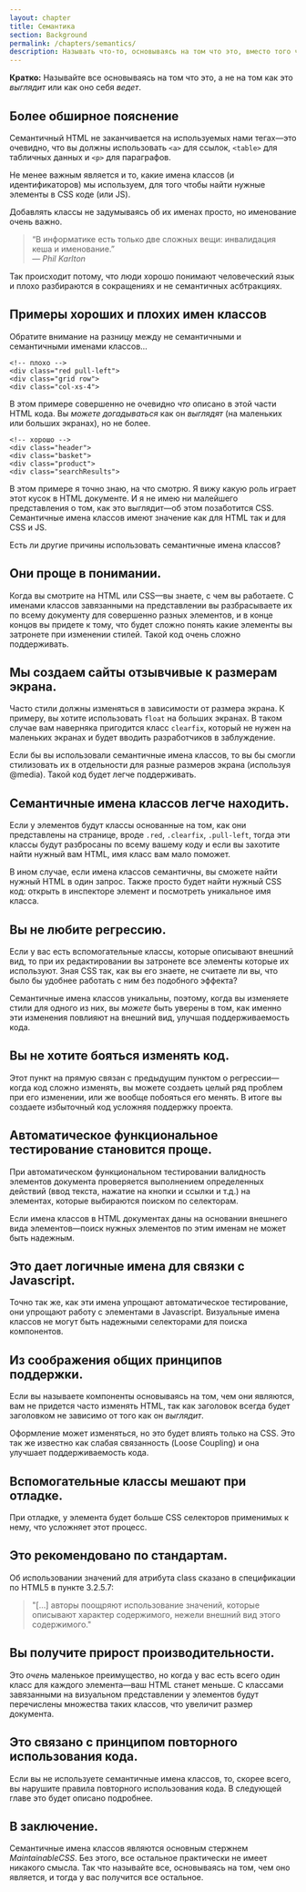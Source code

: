 ```yaml
---
layout: chapter
title: Семантика
section: Background
permalink: /chapters/semantics/
description: Называть что-то, основываясь на том что это, вместо того чтобы основыватся на том как это выглядит или как оно себя ведет &mdash; путь к написанию хорошо структурированного и поддерживаемого CSS кода.
---
```


**Кратко:** Называйте все основываясь на том что это, а не на том как это *выглядит* или как оно себя *ведет*.

## Более обширное пояснение

Семантичный HTML не заканчивается на используемых нами тегах&mdash;это очевидно, что вы должны использовать `<a>` для ссылок, `<table>` для табличных данных и `<p>` для параграфов.

Не менее важным является и то, какие имена классов (и идентификаторов) мы используем, для того чтобы найти нужные элементы в CSS коде (или JS).

Добавлять классы не задумываясь об их именах просто, но именование очень важно.

> &ldquo;В информатике есть только две сложных вещи: инвалидация кеша и именование.&rdquo;
<br>&mdash; <cite>Phil Karlton</cite>

Так происходит потому, что люди хорошо понимают человеческий язык и плохо разбираются в сокращениях и не семантичных асбтракциях.

## Примеры хороших и плохих имен классов

Обратите внимание на разницу между не семантичными и семантичными именами классов…

	<!-- плохо -->
	<div class="red pull-left">
	<div class="grid row">
	<div class="col-xs-4">

В этом примере совершенно не очевидно *что* описано в этой части HTML кода. Вы *можете догадываться* как он *выглядят* (на маленьких или больших экранах), но не более.

	<!-- хорошо -->
	<div class="header">
	<div class="basket">
	<div class="product">
	<div class="searchResults">

В этом примере я точно знаю, на что смотрю. Я вижу какую роль играет этот кусок в HTML документе. И я не имею ни малейшего представления о том, как это выглядит&mdash;об этом позаботится CSS. Семантичные имена классов имеют значение как для HTML так и для CSS и JS.

Есть ли другие причины использовать семантичные имена классов?

## Они проще в понимании.

Когда вы смотрите на HTML или CSS&mdash;вы знаете, с чем вы работаете. С именами классов завязанными на представлении вы разбрасываете их по всему документу для совершенно разных элементов, и в конце концов вы придете к тому, что будет сложно понять какие элементы вы затронете при изменении стилей. Такой код очень сложно поддерживать.

## Мы создаем сайты отзывчивые к размерам экрана.

Часто стили должны изменяться в зависимости от размера экрана. К примеру, вы хотите использовать `float` на больших экранах. В таком случае вам наверняка пригодится класс `clearfix`, который не нужен на маленьких экранах и будет вводить разработчиков в заблуждение.

Если бы вы использовали семантичные имена классов, то вы бы смогли стилизовать их в отдельности для разные размеров экрана (используя @media). Такой код будет легче поддерживать.

## Семантичные имена классов легче находить.

Если у элементов будут классы основанные на том, как они представлены на странице, вроде `.red`, `.clearfix`, `.pull-left`, тогда эти классы будут разбросаны по всему вашему коду и если вы захотите найти нужный вам HTML, имя класс вам мало поможет.

В ином случае, если имена классов семантичны, вы сможете найти нужный HTML в один запрос. Также просто будет найти нужный CSS код: открыть в инспекторе элемент и посмотреть уникальное имя класса.

## Вы не любите регрессию.

Если у вас есть вспомогательные классы, которые описывают внешний вид, то при их редактировании вы затронете все элементы которые их используют. Зная CSS так, как вы его знаете, не считаете ли вы, что было бы удобнее работать с ним без подобного эффекта?

Семантичные имена классов уникальны, поэтому, когда вы изменяете стили для одного из них, вы *можете* быть уверены в том, как именно эти изменения повлияют на внешний вид, улучшая поддерживаемость кода.

## Вы не хотите бояться изменять код.

Этот пункт на прямую связан с предыдущим пунктом о регрессии&mdash;когда код сложно изменять, вы можете создаеть целый ряд проблем при его изменении, или же вообще побояться его менять. В итоге вы создаете избыточный код усложняя поддержку проекта.

## Автоматическое функциональное тестирование становится проще.

При автоматическом функциональном тестировании валидность элементов документа проверяется выполнением определенных действий (ввод текста, нажатие на кнопки и ссылки и т.д.) на элементах, которые выбираются поиском по селекторам.

Если имена классов в HTML документах даны на основании внешнего вида элементов&mdash;поиск нужных элементов по этим именам не может быть надежным.

## Это дает логичные имена для связки с Javascript.

Точно так же, как эти имена упрощают автоматическое тестирование, они упрощают работу с элементами в Javascript. Визуальные имена классов не могут быть надежными селекторами для поиска компонентов.

## Из соображения общих принципов поддержки.

Если вы называете компоненты основываясь на том, чем они являются, вам не придется часто изменять HTML, так как заголовок всегда будет заголовком не зависимо от того как он *выглядит*.

Оформление может изменяться, но это будет влиять только на CSS. Это так же известно как слабая связанность (Loose Coupling) и она улучшает поддерживаемость кода.

## Вспомогательные классы мешают при отладке.

При отладке, у элемента будет больше CSS селекторов применимых к нему, что усложняет этот процесс.

## Это рекомендовано по стандартам.

Об использовании значений для атрибута class сказано в спецификации по HTML5 в пункте 3.2.5.7:

> "[…] авторы поощряют использование значений, которые описывают характер содержимого, нежели внешний вид этого содержимого."

## Вы получите прирост производительности.

Это *очень* маленькое преимущество, но когда у вас есть всего один класс для каждого элемента&mdash;ваш HTML станет меньше. С классами завязанными на визуальном представлении у элементов будут перечислены множества таких классов, что увеличит размер документа.

## Это связано с принципом повторного использования кода.

Если вы не используете семантичные имена классов, то, скорее всего, вы нарушите правила повторного использования кода. В следующей главе это будет описано подробнее.

## В заключение.

Семантичные имена классов являются основным стержнем *MaintainableCSS*. Без этого, все остальное практически не имеет никакого смысла. Так что называйте все, основываясь на том, чем оно является, и тогда у вас получится все остальное.
